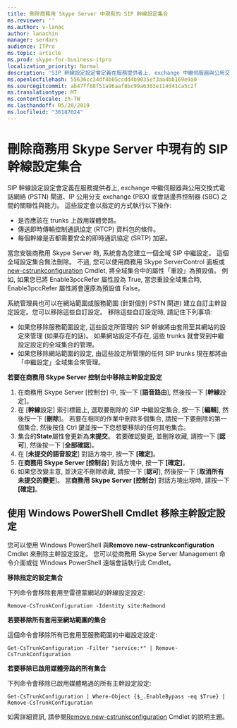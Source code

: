 ```yaml
---
title: 刪除商務用 Skype Server 中現有的 SIP 幹線設定集合
ms.reviewer: ''
ms.author: v-lanac
author: lanachin
manager: serdars
audience: ITPro
ms.topic: article
ms.prod: skype-for-business-itpro
localization_priority: Normal
description: 'SIP 幹線設定設定會定義在服務提供者上, exchange 中繼伺服器與公用交換式電話網絡 (PSTN) 閘道、IP 公用分支 exchange (PBX) 或會話邊界控制器 (SBC) 之間的關聯性與能力。 '
ms.openlocfilehash: 55636cc34df4b05ccdd4b9035ef3aa4bb169e9a0
ms.sourcegitcommit: ab47ff88f51a96aaf8bc99a6303e114d41ca5c2f
ms.translationtype: MT
ms.contentlocale: zh-TW
ms.lasthandoff: 05/20/2019
ms.locfileid: "36187024"
---
```

# <a name="delete-an-existing-collection-of-sip-trunk-configuration-settings-in-skype-for-business-server"></a>刪除商務用 Skype Server 中現有的 SIP 幹線設定集合

SIP 幹線設定設定會定義在服務提供者上, exchange 中繼伺服器與公用交換式電話網絡 (PSTN) 閘道、IP 公用分支 exchange (PBX) 或會話邊界控制器 (SBC) 之間的關聯性與能力。 這些設定會以指定的方式執行以下操作:

- 是否應該在 trunks 上啟用媒體旁路。
- 傳送即時傳輸控制通訊協定 (RTCP) 資料包的條件。
- 每個幹線是否都需要安全的即時通訊協定 (SRTP) 加密。

當您安裝商務用 Skype Server 時, 系統會為您建立一個全域 SIP 中繼設定。 這個全域設定集合無法刪除。 不過, 您可以使用商務用 Skype ServerControl 面板或[new-cstrunkconfiguration](https://docs.microsoft.com/en-us/powershell/module/skype/Remove-CsTrunkConfiguration) Cmdlet, 將全域集合中的屬性「重設」為預設值。 例如, 如果您已將 Enable3pccRefer 屬性設為 True, 當您重設全域集合時, Enable3pccRefer 屬性將會還原為預設值 False。

系統管理員也可以在網站範圍或服務範圍 (針對個別 PSTN 閘道) 建立自訂主幹設定設定。您可以移除這些自訂設定。 移除這些自訂設定時, 請記住下列事項:

- 如果您移除服務範圍設定, 這些設定所管理的 SIP 幹線將由套用至其網站的設定來管理 (如果存在的話)。 如果網站設定不存在, 這些 trunks 就會受到中繼設定設定的全域集合的管理。
- 如果您移除網站範圍的設定, 由這些設定所管理的任何 SIP trunks 現在都將由「中繼設定」全域集合來管理。

**若要在商務用 Skype Server 控制台中移除主幹設定設定** 

1. 在商務用 Skype Server [控制台] 中, 按一下 [**語音路由**], 然後按一下 [**幹線**設定]。
2. 在 [**幹線**設定] 索引標籤上, 選取要刪除的 SIP 中繼設定集合, 按一下 [**編輯**], 然後按一下 [**刪除**]。 若要在相同的作業中刪除多個集合, 請按一下要刪除的第一個集合, 然後按住 Ctrl 鍵並按一下您想要移除的任何其他集合。
3. 集合的**State**屬性會更新為**未提交**。 若要確認變更, 並刪除收藏, 請按一下 [**認可**], 然後按一下 [**全部確認**]。
4. 在 [**未提交的語音設定**] 對話方塊中, 按一下 **[確定]**。
5. 在**商務用 Skype Server [控制台**] 對話方塊中, 按一下 **[確定]**。
6. 如果您改變主意, 並決定不刪除收藏, 請按一下 [**認可**], 然後按一下 [**取消所有未提交的變更**]。 當**商務用 Skype Server [控制台**] 對話方塊出現時, 請按一下 **[確定]**。

## <a name="removing-trunk-configuration-settings-by-using-windows-powershell-cmdlets"></a>使用 Windows PowerShell Cmdlet 移除主幹設定設定


您可以使用 Windows PowerShell 與**Remove new-cstrunkconfiguration** Cmdlet 來刪除主幹設定設定。 您可以從商務用 Skype Server Management 命令介面或從 Windows PowerShell 遠端會話執行此 Cmdlet。 

**移除指定的設定集合**

下列命令會移除套用至雷德蒙網站的幹線設定設定:

`Remove-CsTrunkConfiguration -Identity site:Redmond`

**若要移除所有套用至網站範圍的集合**

這個命令會移除所有已套用至服務範圍的中繼設定設定:

`Get-CsTrunkConfiguration -Filter "service:*" | Remove-CsTrunkConfiguration`

**若要移除已啟用媒體旁路的所有集合**

下列命令會移除已啟用媒體略過的所有主幹設定設定:

`Get-CsTrunkConfiguration | Where-Object {$_.EnableBypass -eq $True} | Remove-CsTrunkConfiguration`

如需詳細資訊, 請參閱[Remove new-cstrunkconfiguration](https://docs.microsoft.com/en-us/powershell/module/skype/Remove-CsTrunkConfiguration) Cmdlet 的說明主題。
